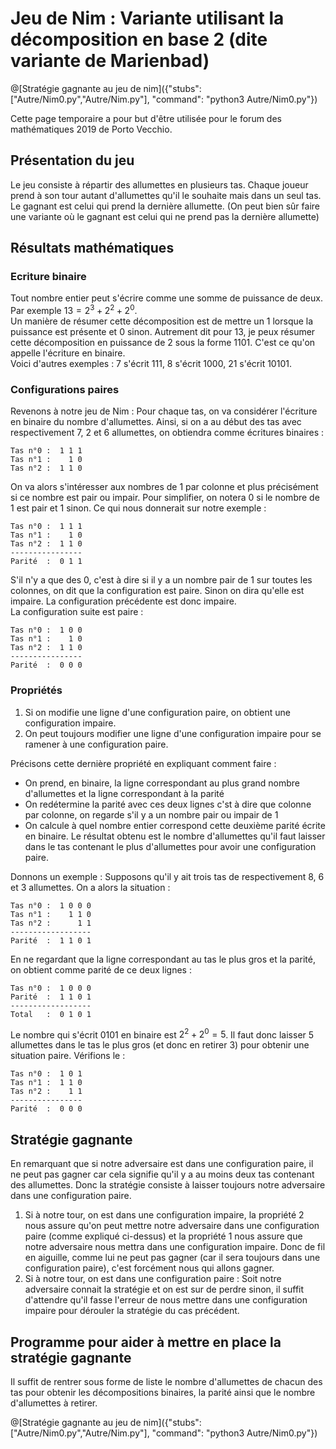 # Jeu de Nim : Variante utilisant la décomposition en base 2 (dite variante de Marienbad)

@[Stratégie gagnante au jeu de nim]({"stubs": ["Autre/Nim0.py","Autre/Nim.py"], "command": "python3 Autre/Nim0.py"})

Cette page temporaire a pour but d'être utilisée pour le forum des mathématiques 2019 de Porto Vecchio.

## Présentation du jeu

Le jeu consiste à répartir des allumettes en plusieurs tas. Chaque joueur prend à son tour autant d'allumettes qu'il le souhaite mais dans un seul tas.  
Le gagnant est celui qui prend la dernière allumette. (On peut bien sûr faire une variante où le gagnant est celui qui ne prend pas la dernière allumette)

## Résultats mathématiques

### Ecriture binaire

Tout nombre entier peut s'écrire comme une somme de puissance de deux. Par exemple $`13= 2^3 + 2^2 + 2^0`$.  
Un manière de résumer cette décomposition est de mettre un 1 lorsque la puissance est présente et 0 sinon. Autrement dit pour 13, je peux résumer cette décomposition en puissance de 2 sous la forme 1101. C'est ce qu'on appelle l'écriture en binaire.  
Voici d'autres exemples : 7 s'écrit 111, 8 s'écrit 1000, 21 s'écrit 10101.

### Configurations paires

Revenons à notre jeu de Nim : Pour chaque tas, on va considérer l'écriture en binaire du nombre d'allumettes. Ainsi, si on a au début des tas avec respectivement 7, 2 et 6 allumettes, on obtiendra comme écritures binaires :
```
Tas n°0 :  1 1 1  
Tas n°1 :    1 0  
Tas n°2 :  1 1 0  
```

On va alors s'intéresser aux nombres de 1 par colonne et plus précisément si ce nombre est pair ou impair. Pour simplifier, on notera 0 si le nombre de 1 est pair et 1 sinon. Ce qui nous donnerait sur notre exemple :

```
Tas n°0 :  1 1 1  
Tas n°1 :    1 0  
Tas n°2 :  1 1 0  
----------------  
Parité  :  0 1 1  
```

S'il n'y a que des 0, c'est à dire si il y a un nombre pair de 1 sur toutes les colonnes, on dit que la configuration est paire. Sinon on dira qu'elle est impaire. La configuration précédente est donc impaire.  
La configuration suite est paire :  
```
Tas n°0 :  1 0 0  
Tas n°1 :    1 0  
Tas n°2 :  1 1 0  
----------------  
Parité  :  0 0 0   
```

### Propriétés

1. Si on modifie une ligne d'une configuration paire, on obtient une configuration impaire.
2. On peut toujours modifier une ligne d'une configuration impaire pour se ramener à une configuration paire.

Précisons cette dernière propriété en expliquant comment faire : 
+ On prend, en binaire, la ligne correspondant au plus grand nombre d'allumettes et la ligne correspondant à la parité
+ On redétermine la parité avec ces deux lignes c'st à dire que colonne par colonne, on regarde s'il y a un nombre pair ou impair de 1
+ On calcule à quel nombre entier correspond cette deuxième parité écrite en binaire. Le résultat obtenu est le nombre d'allumettes qu'il faut laisser dans le tas contenant le plus d'allumettes pour avoir une configuration paire.

Donnons un exemple : Supposons qu'il y ait trois tas de respectivement 8, 6 et 3 allumettes. On a alors la situation :

```
Tas n°0 :  1 0 0 0  
Tas n°1 :    1 1 0  
Tas n°2 :      1 1  
------------------  
Parité  :  1 1 0 1  
```

En ne regardant que la ligne correspondant au tas le plus gros et la parité, on obtient comme parité de ce deux lignes :

```
Tas n°0 :  1 0 0 0  
Parité  :  1 1 0 1  
------------------  
Total   :  0 1 0 1  
```
Le nombre qui s'écrit 0101 en binaire est $`2^2+2^0=5`$. Il faut donc laisser 5 allumettes dans le tas le plus gros (et donc en retirer 3) pour obtenir une situation paire. Vérifions le : 

```
Tas n°0 :  1 0 1  
Tas n°1 :  1 1 0  
Tas n°2 :    1 1  
----------------  
Parité  :  0 0 0  
```

## Stratégie gagnante

En remarquant que si notre adversaire est dans une configuration paire, il ne peut pas gagner car cela signifie qu'il y a au moins deux tas contenant des allumettes. Donc la stratégie consiste à laisser toujours notre adversaire dans une configuration paire. 
1. Si à notre tour, on est dans une configuration impaire, la propriété 2 nous assure qu'on peut mettre notre adversaire dans une configuration paire (comme expliqué ci-dessus) et la propriété 1 nous assure que notre adversaire nous mettra dans une configuration impaire. Donc de fil en aiguille, comme lui ne peut pas gagner (car il sera toujours dans une configuration paire), c'est forcément nous qui allons gagner.
2. Si à notre tour, on est dans une configuration paire : Soit notre adversaire connait la stratégie et on est sur de perdre sinon, il suffit d'attendre qu'il fasse l'erreur de nous mettre dans une configuration impaire pour dérouler la stratégie du cas précédent.

## Programme pour aider à mettre en place la stratégie gagnante

Il suffit de rentrer sous forme de liste le nombre d'allumettes de chacun des tas pour obtenir les décompositions binaires, la parité ainsi que le nombre d'allumettes à retirer.

@[Stratégie gagnante au jeu de nim]({"stubs": ["Autre/Nim0.py","Autre/Nim.py"], "command": "python3 Autre/Nim0.py"})
